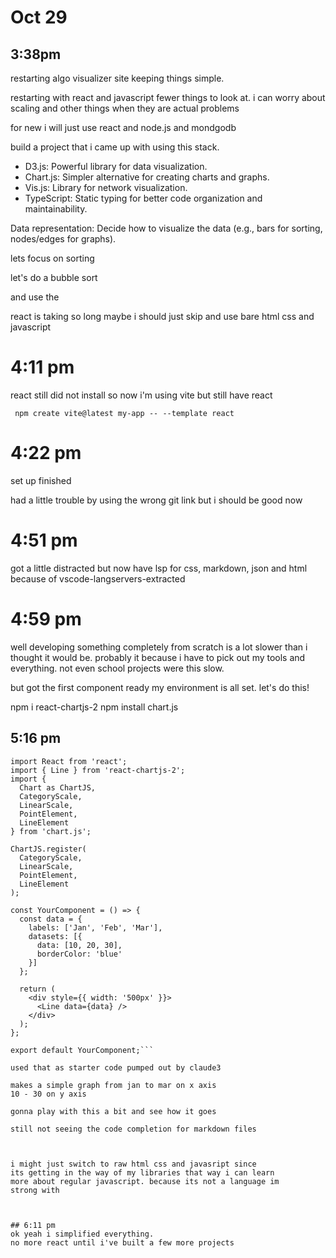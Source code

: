 # Oct 29
## 3:38pm
restarting algo visualizer site
keeping things simple.

restarting with react and javascript fewer things to look at.
i can worry about scaling and other things when they are actual problems

for new i will just use react and node.js and mondgodb

build a project that i came up with using this stack.


* D3.js: Powerful library for data visualization.
* Chart.js: Simpler alternative for creating charts and graphs.
* Vis.js: Library for network visualization.
* TypeScript: Static typing for better code organization and maintainability.

Data representation: Decide how to visualize the data (e.g., bars for sorting, nodes/edges for graphs).


lets focus on sorting

let's do a bubble sort

and use the 


react is taking so long maybe i should just skip and use bare html css and javascript


# 4:11 pm
react still did not install so now i'm using vite but still have react

```
 npm create vite@latest my-app -- --template react
```


# 4:22 pm

set up finished

had a little trouble by using the wrong git link but i should be good now


# 4:51 pm
got a little distracted but now have lsp for css, markdown, json and html
because of 
vscode-langservers-extracted

# 4:59 pm

well developing something completely from scratch is a lot slower than i thought
it would be. probably it because i have to pick out my tools and everything. not
even school projects were this slow. 

but got the first component ready my environment is all set. let's do this!


 npm i react-chartjs-2 
 npm install chart.js

 
## 5:16 pm

```
import React from 'react';
import { Line } from 'react-chartjs-2';
import {
  Chart as ChartJS,
  CategoryScale,
  LinearScale,
  PointElement,
  LineElement
} from 'chart.js';

ChartJS.register(
  CategoryScale,
  LinearScale,
  PointElement,
  LineElement
);

const YourComponent = () => {
  const data = {
    labels: ['Jan', 'Feb', 'Mar'],
    datasets: [{
      data: [10, 20, 30],
      borderColor: 'blue'
    }]
  };

  return (
    <div style={{ width: '500px' }}>
      <Line data={data} />
    </div>
  );
};

export default YourComponent;```

used that as starter code pumped out by claude3

makes a simple graph from jan to mar on x axis
10 - 30 on y axis

gonna play with this a bit and see how it goes

still not seeing the code completion for markdown files



i might just switch to raw html css and javasript since 
its getting in the way of my libraries that way i can learn
more about regular javascript. because its not a language im 
strong with



## 6:11 pm
ok yeah i simplified everything.
no more react until i've built a few more projects

